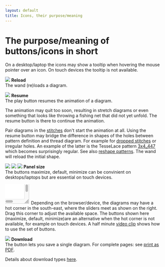 ```yaml
---
layout: default
title: Icons, their purpose/meaning
---
```


The purpose/meaning of buttons/icons in short
=============================================

On a desktop/laptop the icons may show a tooltip when hovering the mouse pointer over an icon.
On touch devices the tooltip is not available.


![ ](/GroundForge/images/wand.png)
**Reload**  
The wand (re)loads a diagram. 
 

![ ](/GroundForge/images/play.png)
**Resume**  
The play button resumes the animation of a diagram.

The animation may quit too soon, resulting in stretch diagrams 
or even something that looks like throwing a fishing net that did not yet unfold.
The resume button is there to continue the animation.

Pair diagrams in the [stitches](GroundForge/stitches) don't start the animation at all.
Using the resume button may bridge the difference in shapes of the holes between pattern definition and thread diagram.
For example for [dropped stitches](Replace#drop-stitches) or irregular holes.
An example of the latter is the TesseLace pattern [3x4_447](/GroundForge/stitches.html?TesseLace=3x4_447&patchWidth=12&patchHeight=12&tile=4-L8,-50F,56-O&shiftColsSW=0&shiftRowsSW=3&shiftColsSE=4&shiftRowsSE=0&)
which becomes surprisingly regular.
See also [reshape patterns](Reshape-Patterns).
The wand will reload the initial shape.

![ ](/GroundForge/images/maximize.png)
![ ](/GroundForge/images/reset-dimensions.png)
![ ](/GroundForge/images/minimize.png)
**Panel size**  
The buttons maximize, default, minimize can be convinient on desktops/laptops
but are essential on touch devices.

![](images/resize.png?align=right)
Depending on the browser/device, the diagrams may have a hot corner
in the south-east, where the sliders meet as shown on the right.
Drag this corner to adjust the available space. 
The buttons shown here (maximize, default, minimize)are an alternative when the hot corner is not available, for example on touch devices.
A half minute [video clip](clips/resize) shows how to use the set of buttons.


![ ](/GroundForge/images/download.jpg) **Download**  
The button lets you save a single diagram.
For complete pages: see [print as PDF](clips/print-as-pdf).

Details about download types [here](/GroundForge-help/Download).
